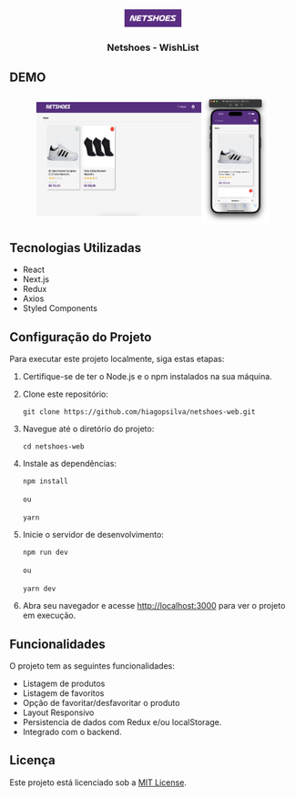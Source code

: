 <div style="text-align:center">
  <img src="./src/assets/logo.png" alt="Descrição da imagem" width="100" style=""/>
  <h3>Netshoes - WishList</h3>
</div>


## DEMO
<div style="display:flex;justify-content:center;align-items:center">
    <img src="./src/assets/demo/demo-web.png" alt="Descrição da imagem" width="290" height="200" style=""/>
    <img src="./src/assets/demo/demo-mobile.png" alt="Descrição da imagem" width="120" style=""/>
</div>

## Tecnologias Utilizadas

- React
- Next.js
- Redux
- Axios
- Styled Components

## Configuração do Projeto

Para executar este projeto localmente, siga estas etapas:

1. Certifique-se de ter o Node.js e o npm instalados na sua máquina.

2. Clone este repositório:

    ```
    git clone https://github.com/hiagopsilva/netshoes-web.git
    ```

3. Navegue até o diretório do projeto:

    ```
    cd netshoes-web 
    ```

4. Instale as dependências:

    ```
    npm install

    ou 

    yarn 
    ```

5. Inicie o servidor de desenvolvimento:

    ```
    npm run dev

    ou 

    yarn dev
    ```

6. Abra seu navegador e acesse [http://localhost:3000](http://localhost:3000) para ver o projeto em execução.

## Funcionalidades

O projeto tem as seguintes funcionalidades:

- Listagem de produtos
- Listagem de favoritos
- Opção de favoritar/desfavoritar o produto
- Layout Responsivo
- Persistencia de dados com Redux e/ou localStorage.
- Integrado com o backend.

## Licença

Este projeto está licenciado sob a [MIT License](https://opensource.org/licenses/MIT).
